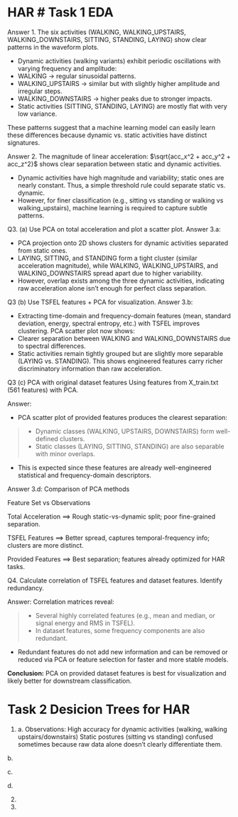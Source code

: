 # HAR       # Task 1 EDA

Answer 1. The six activities (WALKING, WALKING_UPSTAIRS, WALKING_DOWNSTAIRS, SITTING, STANDING, LAYING) show clear patterns in the waveform plots.
- Dynamic activities (walking variants) exhibit periodic oscillations with varying frequency and amplitude:
- WALKING → regular sinusoidal patterns.
- WALKING_UPSTAIRS → similar but with slightly higher amplitude and irregular steps.
- WALKING_DOWNSTAIRS → higher peaks due to stronger impacts.
- Static activities (SITTING, STANDING, LAYING) are mostly flat with very low variance.

These patterns suggest that a machine learning model can easily learn these differences because dynamic vs. static activities have distinct signatures.


Answer 2.
The magnitude of linear acceleration: $\sqrt{acc_x^2 + acc_y^2 + acc_z^2}$ shows clear separation between static and dynamic activities.
- Dynamic activities have high magnitude and variability; static ones are nearly constant.
Thus, a simple threshold rule could separate static vs. dynamic.
- However, for finer classification (e.g., sitting vs standing or walking vs walking_upstairs), machine learning is required to capture subtle patterns.

Q3. (a) Use PCA on total acceleration and plot a scatter plot.
Answer 3.a:
- PCA projection onto 2D shows clusters for dynamic activities separated from static ones.
- LAYING, SITTING, and STANDING form a tight cluster (similar acceleration magnitude), while WALKING, WALKING_UPSTAIRS, and WALKING_DOWNSTAIRS spread apart due to higher variability.
- However, overlap exists among the three dynamic activities, indicating raw acceleration alone isn’t enough for perfect class separation.

Q3 (b) Use TSFEL features + PCA for visualization.
Answer 3.b:
- Extracting time-domain and frequency-domain features (mean, standard deviation, energy, spectral entropy, etc.) with TSFEL improves clustering.
PCA scatter plot now shows:
- Clearer separation between WALKING and WALKING_DOWNSTAIRS due to spectral differences.
- Static activities remain tightly grouped but are slightly more separable (LAYING vs. STANDING).
This shows engineered features carry richer discriminatory information than raw acceleration.

Q3 (c)  PCA with original dataset features
Using features from X_train.txt (561 features) with PCA.

Answer:
- PCA scatter plot of provided features produces the clearest separation:
>- Dynamic classes (WALKING, UPSTAIRS, DOWNSTAIRS) form well-defined clusters.
>- Static classes (LAYING, SITTING, STANDING) are also separable with minor overlaps.
- This is expected since these features are already well-engineered statistical and frequency-domain descriptors.

Answer 3.d: Comparison of PCA methods

Feature Set	           vs              Observations

Total Acceleration ==>	Rough static-vs-dynamic split; poor fine-grained separation.

TSFEL Features	==> Better spread, captures temporal-frequency info; clusters are more distinct.

Provided Features	==> Best separation; features already optimized for HAR tasks.

Q4. Calculate correlation of TSFEL features and dataset features. Identify redundancy.

Answer: Correlation matrices reveal:

>- Several highly correlated features (e.g., mean and median, or signal energy and RMS in TSFEL).
>- In dataset features, some frequency components are also redundant.

- Redundant features do not add new information and can be removed or reduced via PCA or feature selection for faster and more stable models.

**Conclusion:** PCA on provided dataset features is best for visualization and likely better for downstream classification.



# Task 2 Desicion Trees for HAR
1. a. Observations: High accuracy for dynamic activities (walking, walking upstairs/downstairs)
Static postures (sitting vs standing) confused sometimes because raw data alone doesn’t clearly differentiate them.

b.

c.

d.

2.

3.

